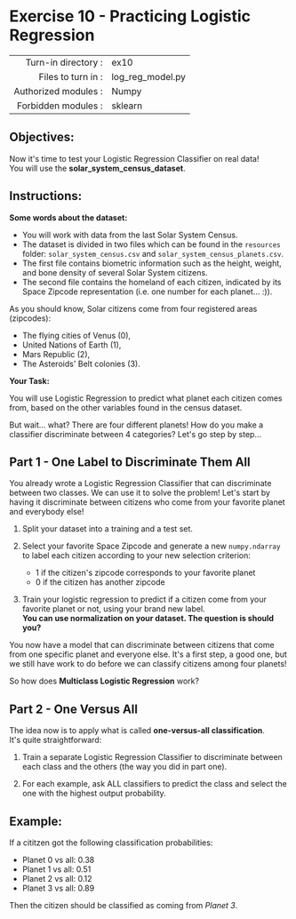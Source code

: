  # Exercise 10 - Practicing Logistic Regression

|                         |                         |
| -----------------------:| ----------------------- |
|   Turn-in directory :   |  ex10                   |
|   Files to turn in :    |  log_reg_model.py       |
|   Authorized modules :  |  Numpy              |
|   Forbidden modules :   |  sklearn            |

## Objectives:

Now it's time to test your Logistic Regression Classifier on real data!  
You will use the **solar_system_census_dataset**. 

## Instructions:

**Some words about the dataset:**
* You will work with data from the last Solar System Census.
* The dataset is divided in two files which can be found in the `resources` folder: `solar_system_census.csv` and `solar_system_census_planets.csv`.
* The first file contains biometric information such as the height, weight, and bone density of several Solar System citizens.
* The second file contains the homeland of each citizen, indicated by its Space Zipcode representation (i.e. one number for each planet... :)).  


As you should know, Solar citizens come from four registered areas (zipcodes): 
  - The flying cities of Venus (0), 
  - United Nations of Earth (1), 
  - Mars Republic (2), 
  - The Asteroids' Belt colonies (3).

**Your Task:**  

You will use Logistic Regression to predict what planet each citizen comes from, based on the other variables found in the census dataset.  

But wait... what? There are four different planets! How do you make a classifier discriminate between 4 categories? Let's go step by step...

## Part 1 - One Label to Discriminate Them All

You already wrote a Logistic Regression Classifier that can discriminate between two classes. We can use it to solve the problem! Let's start by having it discriminate between citizens who come from your favorite planet and everybody else!

1) Split your dataset into a training and a test set.

2) Select your favorite Space Zipcode and generate a new `numpy.ndarray` to label each citizen according to your new selection criterion:
   -    $1$ if the citizen's zipcode corresponds to your favorite planet
   -    $0$ if the citizen has another zipcode

3) Train your logistic regression to predict if a citizen come from your favorite planet or not, using your brand new label.  
   **You can use normalization on your dataset. The question is should you?**

You now have a model that can discriminate between citizens that come from one specific planet and everyone else. It's a first step, a good one, but we still have work to do before we can classify citizens among four planets!  

So how does **Multiclass Logistic Regression** work?  

## Part 2 - One Versus All

The idea now is to apply what is called **one-versus-all classification**.  
It's quite straightforward:

1) Train a separate Logistic Regression Classifier to discriminate between each class and the others (the way you did in part one).
   
2) For each example, ask ALL classifiers to predict the class and select the one with the highest output probability. 

## Example:
If a cititzen got the following classification probabilities: 
- Planet 0 vs all: 0.38
- Planet 1 vs all: 0.51
- Planet 2 vs all: 0.12
- Planet 3 vs all: 0.89  

Then the citizen should be classified as coming from *Planet 3*. 
